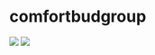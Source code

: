 # comfortbudgroup
![](https://instagram.com/dom_karkas_ua?utm_medium=copy_link)
![](https://url/to/img/gmail.png)
